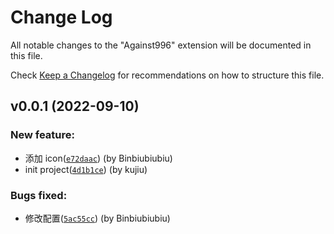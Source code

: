 # Change Log

All notable changes to the "Against996" extension will be documented in this file.

Check [Keep a Changelog](http://keepachangelog.com/) for recommendations on how to structure this file.

## v0.0.1 (2022-09-10)

### New feature:

- 添加 icon([`e72daac`](https://github.com/Binbiubiubiu/vscode-against-996/commit/e72daac54173f96627aea18104f2bea949e99495)) (by Binbiubiubiu)
- init project([`4d1b1ce`](https://github.com/Binbiubiubiu/vscode-against-996/commit/4d1b1ce4603d40fd35e907754cc42aa06842a18c)) (by kujiu)

### Bugs fixed:

- 修改配置([`5ac55cc`](https://github.com/Binbiubiubiu/vscode-against-996/commit/5ac55ccb4e16c1eaac981cf8176a99b635bf9011)) (by Binbiubiubiu)
